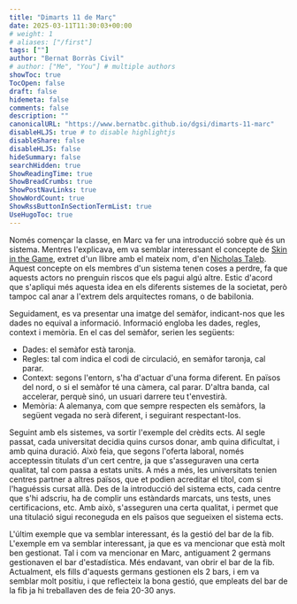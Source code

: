 ```yaml
---
title: "Dimarts 11 de Març"
date: 2025-03-11T11:30:03+00:00
# weight: 1
# aliases: ["/first"]
tags: [""]
author: "Bernat Borràs Civil"
# author: ["Me", "You"] # multiple authors
showToc: true
TocOpen: false
draft: false
hidemeta: false
comments: false
description: ""
canonicalURL: "https://www.bernatbc.github.io/dgsi/dimarts-11-marc"
disableHLJS: true # to disable highlightjs
disableShare: false
disableHLJS: false
hideSummary: false
searchHidden: true
ShowReadingTime: true
ShowBreadCrumbs: true
ShowPostNavLinks: true
ShowWordCount: true
ShowRssButtonInSectionTermList: true
UseHugoToc: true
---
```


Només començar la classe, en Marc va fer una introducció sobre què és un sistema. Mentres l'explicava, em va semblar interessant el concepte de [Skin in the Game](https://en.wikipedia.org/wiki/Skin_in_the_Game_(book)), extret d'un llibre amb el mateix nom, d'en [Nicholas Taleb](https://en.wikipedia.org/wiki/Nassim_Nicholas_Taleb). Aquest concepte on els membres d'un sistema tenen coses a perdre, fa que aquests actors no prenguin riscos que els pagui algú altre. Estic d'acord que s'apliqui més aquesta idea en els diferents sistemes de la societat, però tampoc cal anar a l'extrem dels arquitectes romans, o de babilonia.

Seguidament, es va presentar una imatge del semàfor, indicant-nos que les dades no equival a informació. Informació engloba les dades, regles, context i memòria. En el cas del semàfor, serien les següents:
- Dades: el semàfor està taronja.
- Regles: tal com indica el codi de circulació, en semàfor taronja, cal parar.
- Context: segons l'entorn, s'ha d'actuar d'una forma diferent. En països del nord, o si el semàfor té una càmera, cal parar. D'altra banda, cal accelerar, perquè sinó, un usuari darrere teu t'envestirà.
- Memòria: A alemanya, com que sempre respecten els semàfors, la següent vegada no serà diferent, i seguirant respectant-los.

Seguint amb els sistemes, va sortir l'exemple del crèdits ects. Al segle passat, cada universitat decidia quins cursos donar, amb quina dificultat, i amb quina duració. Això feia, que segons l'oferta laboral, només acceptessin titulats d'un cert centre, ja que s'asseguraven una certa qualitat, tal com passa a estats units. A més a més, les universitats tenien centres partner a altres països, que et podien acreditar el títol, com si l'haguéssis cursat allà. Des de la introducció del sistema ects, cada centre que s'hi adscriu, ha de complir uns estàndards marcats, uns tests, unes certificacions, etc. Amb això, s'asseguren una certa qualitat, i permet que una titulació sigui reconeguda en els països que segueixen el sistema ects.

L'últim exemple que va semblar interessant, és la gestió del bar de la fib. L'exemple em va semblar interessant, ja que es va mencionar que està molt ben gestionat. Tal i com va mencionar en Marc, antiguament 2 germans gestionaven el bar d'estadística. Més endavant, van obrir el bar de la fib. Actualment, els fills d'aquests germans gestionen els 2 bars, i em va semblar molt positiu, i que reflecteix la bona gestió, que empleats del bar de la fib ja hi treballaven des de feia 20-30 anys.